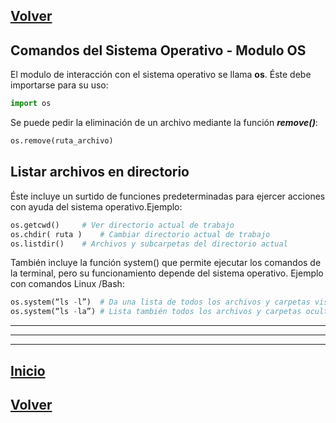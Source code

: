<a name="top"></a>

## [Volver](../Python.md#comandos-del-sistema-operativo---modulo-os)


## Comandos del Sistema Operativo - Modulo OS


El modulo de interacción con el sistema operativo se llama **os**. Éste debe importarse para su uso:

```python
import os
```



Se puede pedir la eliminación de un archivo mediante la función ***remove()***:
```python
os.remove(ruta_archivo)
```


## Listar archivos en directorio

Éste incluye un surtido de funciones predeterminadas para ejercer acciones con ayuda del sistema operativo.Ejemplo:

```python
os.getcwd() 	# Ver directorio actual de trabajo
os.chdir( ruta ) 	# Cambiar directorio actual de trabajo
os.listdir()    # Archivos y subcarpetas del directorio actual
```

También incluye la función system() que permite ejecutar los comandos de la terminal, pero su funcionamiento depende del sistema operativo. Ejemplo con comandos Linux /Bash:

```python
os.system(“ls -l”)  # Da una lista de todos los archivos y carpetas visibles
os.system(“ls -la”) # Lista también todos los archivos y carpetas ocultos
```


----
----
----

## [Inicio](#comandos-del-sistema-operativo---modulo-os) 

## [Volver](../Python.md#comandos-del-sistema-operativo---modulo-os)